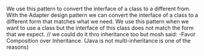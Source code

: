 We use this pattern to convert the interface of a class to a different from.
With the Adapter design pattern we can convert the interface of a class to a different form that matches what we need.
We use this pattern when we want to use a class but the interface of this class does not match the form that we expect.
// we could do it thro inheritance too but mosh said: -Favor Composition over Inheritance. (Java is not multi-inheritance is one of the reasons)
